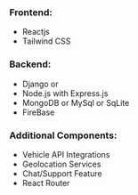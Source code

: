 ### Frontend:

- Reactjs
- Tailwind CSS
  
### Backend:
- Django
  or
- Node.js with Express.js
- MongoDB or MySql or SqLite
- FireBase

### Additional Components:

- Vehicle API Integrations
- Geolocation Services
- Chat/Support Feature
- React Router


